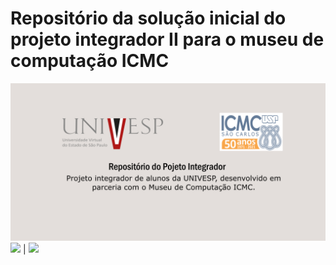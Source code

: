 # Repositório da solução inicial do projeto integrador II para o museu de computação ICMC
![](repository-open-graph.png)
<img src="Formulário-de-Agendamento(1).png" style="width:15%;" /> | <img src="Formulário-de-Agendamento(2).png" style="width:40%;" />

